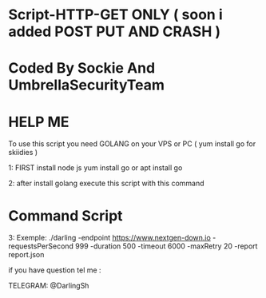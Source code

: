# Script-HTTP-GET ONLY ( soon i added POST PUT AND CRASH )

# Coded By Sockie And UmbrellaSecurityTeam #

# HELP ME #

To use this script you need GOLANG on your VPS or PC ( yum install go for skiidies )

1: FIRST install node js yum install go or apt install go

2: after install golang execute this script with this command

# Command Script #

3: Exemple: ./darling -endpoint https://www.nextgen-down.io -requestsPerSecond 999 -duration 500 -timeout 6000 -maxRetry 20 -report report.json

if you have question tel me :

TELEGRAM: @DarlingSh


